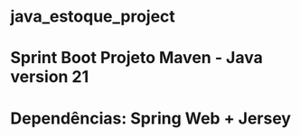 # java_estoque_project

# Sprint Boot Projeto Maven  - Java version 21
# Dependências: Spring Web + Jersey
